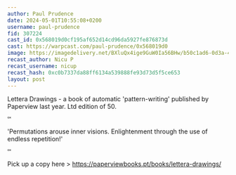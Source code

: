 ```yaml
---
author: Paul Prudence
date: 2024-05-01T10:55:08+0200
username: paul-prudence
fid: 307224
cast_id: 0x568019d0cf195af652d14cd96da5927fe876873d
cast: https://warpcast.com/paul-prudence/0x568019d0
image: https://imagedelivery.net/BXluQx4ige9GuW0Ia56BHw/b50c1ad6-0d3a-4e42-3c55-404fa81cc200/original
recast_author: Nicu P
recast_username: nicup
recast_hash: 0xc0b7337da88ff6134a539888fe93d73d5f5ce653
layout: post
---
```

Lettera Drawings - a book of automatic 'pattern-writing' published by Paperview last year. Ltd edition of 50.  
༟   
'Permutations arouse inner visions. Enlightenment through the use of endless repetition!'  
༟   
Pick up a copy here > https://paperviewbooks.pt/books/lettera-drawings/  

<img src='https://imagedelivery.net/BXluQx4ige9GuW0Ia56BHw/b50c1ad6-0d3a-4e42-3c55-404fa81cc200/original' alt='' referrerpolicy='no-referrer'/>